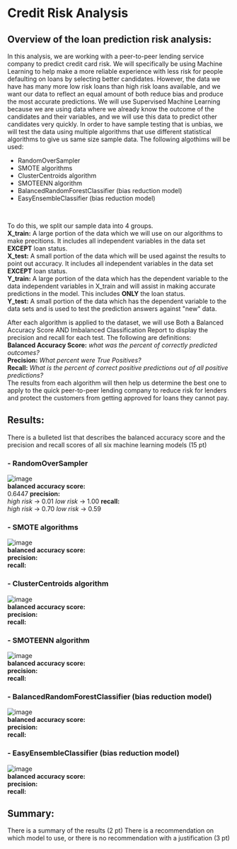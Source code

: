 # Credit Risk Analysis
## Overview of the loan prediction risk analysis:
  In this analysis, we are working with a peer-to-peer lending service company to predict credit card risk. We will specifically be using Machine Learning to help make a more reliable experience with less risk for people defaulting on loans by selecting better candidates. However, the data we have has many more low risk loans than high risk loans available, and we want our data to reflect an equal amount of both reduce bias and produce the most accurate predictions. We will use Supervised Machine Learning because we are using data where we already know the outcome of the candidates and their variables, and we will use this data to predict other candidates very quickly. In order to have sample testing that is unbias, we will test the data using multiple algorithms that use different statistical algorithms to give us same size sample data. The following algothims will be used:
- RandomOverSampler
- SMOTE algorithms
- ClusterCentroids algorithm
- SMOTEENN algorithm
- BalancedRandomForestClassifier (bias reduction model)
- EasyEnsembleClassifier (bias reduction model)</br>
</br>

To do this, we split our sample data into 4 groups.</br>
**X_train:** A large portion of the data which we will use on our algorithms to make precitions. It includes all independent variables in the data set **EXCEPT** loan status.</br>
**X_test:** A small portion of the data which will be used against the results to point out accuracy. It includes all independent variables in the data set **EXCEPT** loan status.</br>
**Y_train:** A large portion of the data which has the dependent variable to the data independent variables in X_train and will assist in making accurate predictions in the model. This includes **ONLY** the loan status.</br>
**Y_test:** A small portion of the data which has the dependent variable to the data sets and is used to test the prediction answers against "new" data.</br>

  After each algorithm is applied to the dataset, we will use Both a Balanced Accuracy Score AND Imbalanced Classification Report to display the precision and recall for each test. The following are definitions:</br>
**Balanced Accuracy Score:** *what was the percent of correctly predicted outcomes?*</br>
**Precision:** *What percent were True Positives?*</br>
**Recall:** *What is the percent of correct positive predictions out of all positive predictions?*</br>
  The results from each algorithm will then help us determine the best one to apply to the quick peer-to-peer lending company to reduce risk for lenders and protect the customers from getting approved for loans they cannot pay.</br>
  
## Results:

There is a bulleted list that describes the balanced accuracy score and the precision and recall scores of all six machine learning models (15 pt)
### - RandomOverSampler
![image](photos/.png)</br>
**balanced accuracy score:**</br> 0.6447
**precision:**</br> *high risk* -> 0.01 *low risk* -> 1.00
**recall:**</br> *high risk* -> 0.70 *low risk* -> 0.59
### - SMOTE algorithms
![image](photos/.png)</br>
**balanced accuracy score:**</br>
**precision:**</br>
**recall:**</br>
### - ClusterCentroids algorithm
![image](photos/.png)</br>
**balanced accuracy score:**</br>
**precision:**</br>
**recall:**</br>
### - SMOTEENN algorithm
![image](photos/.png)</br>
**balanced accuracy score:**</br>
**precision:**</br>
**recall:**</br>
### - BalancedRandomForestClassifier (bias reduction model)
![image](photos/.png)</br>
**balanced accuracy score:**</br>
**precision:**</br>
**recall:**</br>
### - EasyEnsembleClassifier (bias reduction model)
![image](photos/.png)</br>
**balanced accuracy score:**</br>
**precision:**</br>
**recall:**</br>
## Summary:
There is a summary of the results (2 pt)
There is a recommendation on which model to use, or there is no recommendation with a justification (3 pt)
